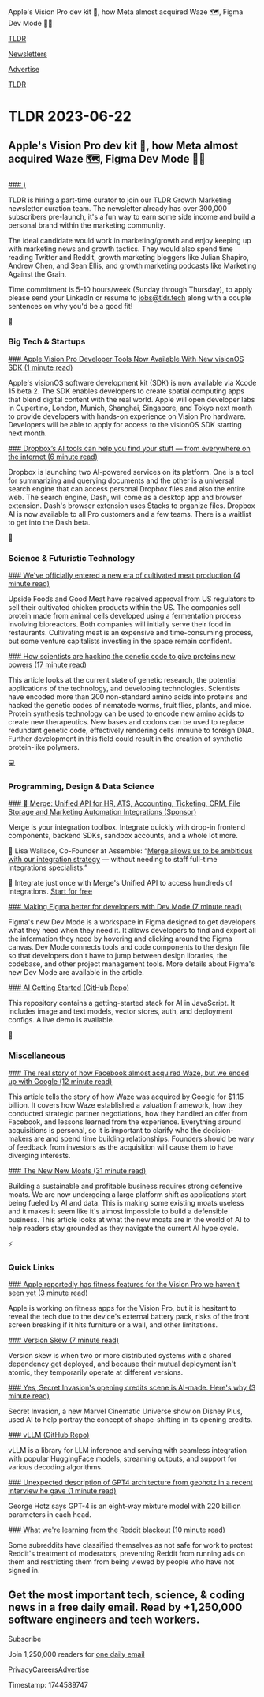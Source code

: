 Apple's Vision Pro dev kit 🥽, how Meta almost acquired Waze 🗺️, Figma Dev Mode 👨‍💻

[TLDR](/)

[Newsletters](/newsletters)

[Advertise](https://advertise.tldr.tech/)

[TLDR](/)

# TLDR 2023-06-22

## Apple's Vision Pro dev kit 🥽, how Meta almost acquired Waze 🗺️, Figma Dev Mode 👨‍💻

### 

[### )](mailto:jobs@tldr.tech)

TLDR is hiring a part-time curator to join our TLDR Growth Marketing newsletter curation team. The newsletter already has over 300,000 subscribers pre-launch, it's a fun way to earn some side income and build a personal brand within the marketing community.

The ideal candidate would work in marketing/growth and enjoy keeping up with marketing news and growth tactics. They would also spend time reading Twitter and Reddit, growth marketing bloggers like Julian Shapiro, Andrew Chen, and Sean Ellis, and growth marketing podcasts like Marketing Against the Grain.

Time commitment is 5-10 hours/week (Sunday through Thursday), to apply please send your LinkedIn or resume to [jobs@tldr.tech](mailto:jobs@tldr.tech) along with a couple sentences on why you'd be a good fit!

📱

### Big Tech & Startups

[### Apple Vision Pro Developer Tools Now Available With New visionOS SDK (1 minute read)](https://www.macrumors.com/2023/06/21/apple-vision-pro-sdk/?utm_source=tldrnewsletter)

Apple's visionOS software development kit (SDK) is now available via Xcode 15 beta 2. The SDK enables developers to create spatial computing apps that blend digital content with the real world. Apple will open developer labs in Cupertino, London, Munich, Shanghai, Singapore, and Tokyo next month to provide developers with hands-on experience on Vision Pro hardware. Developers will be able to apply for access to the visionOS SDK starting next month.

[### Dropbox’s AI tools can help you find your stuff — from everywhere on the internet (6 minute read)](https://www.theverge.com/2023/6/21/23767248/dropbox-ai-dash-universal-search?utm_source=tldrnewsletter)

Dropbox is launching two AI-powered services on its platform. One is a tool for summarizing and querying documents and the other is a universal search engine that can access personal Dropbox files and also the entire web. The search engine, Dash, will come as a desktop app and browser extension. Dash's browser extension uses Stacks to organize files. Dropbox AI is now available to all Pro customers and a few teams. There is a waitlist to get into the Dash beta.

🚀

### Science & Futuristic Technology

[### We've officially entered a new era of cultivated meat production (4 minute read)](https://techcrunch.com/2023/06/21/new-era-of-cultivated-meat-production-foodtech/?utm_source=tldrnewsletter)

Upside Foods and Good Meat have received approval from US regulators to sell their cultivated chicken products within the US. The companies sell protein made from animal cells developed using a fermentation process involving bioreactors. Both companies will initially serve their food in restaurants. Cultivating meat is an expensive and time-consuming process, but some venture capitalists investing in the space remain confident.

[### How scientists are hacking the genetic code to give proteins new powers (17 minute read)](https://www.nature.com/articles/d41586-023-01980-4?utm_source=tldrnewsletter)

This article looks at the current state of genetic research, the potential applications of the technology, and developing technologies. Scientists have encoded more than 200 non-standard amino acids into proteins and hacked the genetic codes of nematode worms, fruit flies, plants, and mice. Protein synthesis technology can be used to encode new amino acids to create new therapeutics. New bases and codons can be used to replace redundant genetic code, effectively rendering cells immune to foreign DNA. Further development in this field could result in the creation of synthetic protein-like polymers.

💻

### Programming, Design & Data Science

[### 🔗 Merge: Unified API for HR, ATS, Accounting, Ticketing, CRM, File Storage and Marketing Automation Integrations (Sponsor)](https://merge.dev/?utm_campaign=TLDR%20Q2%202023&amp;utm_source=sponsorship&amp;utm_medium=newsletter&amp;utm_content=developer%206%2F22)

Merge is your integration toolbox. Integrate quickly with drop-in frontend components, backend SDKs, sandbox accounts, and a whole lot more.

💬 Lisa Wallace, Co-Founder at Assemble: “[Merge allows us to be ambitious with our integration strategy](https://merge.dev/?utm_campaign=TLDR%20Q2%202023&utm_source=sponsorship&utm_medium=newsletter&utm_content=developer%206%2F22) — without needing to staff full-time integrations specialists.”

🧰 Integrate just once with Merge's Unified API to access hundreds of integrations. [Start for free](https://merge.dev/?utm_campaign=TLDR%20Q2%202023&utm_source=sponsorship&utm_medium=newsletter&utm_content=developer%206%2F22)

[### Making Figma better for developers with Dev Mode (7 minute read)](https://www.figma.com/blog/introducing-dev-mode/?utm_source=tldrnewsletter)

Figma's new Dev Mode is a workspace in Figma designed to get developers what they need when they need it. It allows developers to find and export all the information they need by hovering and clicking around the Figma canvas. Dev Mode connects tools and code components to the design file so that developers don't have to jump between design libraries, the codebase, and other project management tools. More details about Figma's new Dev Mode are available in the article.

[### AI Getting Started (GitHub Repo)](https://github.com/a16z-infra/ai-getting-started?utm_source=tldrnewsletter)

This repository contains a getting-started stack for AI in JavaScript. It includes image and text models, vector stores, auth, and deployment configs. A live demo is available.

🎁

### Miscellaneous

[### The real story of how Facebook almost acquired Waze, but we ended up with Google (12 minute read)](https://post.news/@/noam/2RTRvTNNxSCQb3yNjqa0DPfr1Yk?utm_source=tldrnewsletter)

This article tells the story of how Waze was acquired by Google for $1.15 billion. It covers how Waze established a valuation framework, how they conducted strategic partner negotiations, how they handled an offer from Facebook, and lessons learned from the experience. Everything around acquisitions is personal, so it is important to clarify who the decision-makers are and spend time building relationships. Founders should be wary of feedback from investors as the acquisition will cause them to have diverging interests.

[### The New New Moats (31 minute read)](https://greylock.com/greymatter/the-new-new-moats/?utm_source=tldrnewsletter)

Building a sustainable and profitable business requires strong defensive moats. We are now undergoing a large platform shift as applications start being fueled by AI and data. This is making some existing moats useless and it makes it seem like it's almost impossible to build a defensible business. This article looks at what the new moats are in the world of AI to help readers stay grounded as they navigate the current AI hype cycle.

⚡

### Quick Links

[### Apple reportedly has fitness features for the Vision Pro we haven't seen yet (3 minute read)](https://www.theverge.com/2023/6/21/23768518/apple-planned-fitness-features-vision-pro-headset?utm_source=tldrnewsletter)

Apple is working on fitness apps for the Vision Pro, but it is hesitant to reveal the tech due to the device's external battery pack, risks of the front screen breaking if it hits furniture or a wall, and other limitations.

[### Version Skew (7 minute read)](https://www.industrialempathy.com/posts/version-skew/?utm_source=tldrnewsletter)

Version skew is when two or more distributed systems with a shared dependency get deployed, and because their mutual deployment isn't atomic, they temporarily operate at different versions.

[### Yes, Secret Invasion's opening credits scene is AI-made. Here's why (3 minute read)](https://www.polygon.com/23767640/ai-mcu-secret-invasion-opening-credits?utm_source=tldrnewsletter)

Secret Invasion, a new Marvel Cinematic Universe show on Disney Plus, used AI to help portray the concept of shape-shifting in its opening credits.

[### vLLM (GitHub Repo)](https://github.com/vllm-project/vllm?utm_source=tldrnewsletter)

vLLM is a library for LLM inference and serving with seamless integration with popular HuggingFace models, streaming outputs, and support for various decoding algorithms.

[### Unexpected description of GPT4 architecture from geohotz in a recent interview he gave (1 minute read)](https://twitter.com/pommedeterre33/status/1671263789914677248?utm_source=tldrnewsletter)

George Hotz says GPT-4 is an eight-way mixture model with 220 billion parameters in each head.

[### What we're learning from the Reddit blackout (10 minute read)](https://www.theverge.com/23768252/reddit-blackout-moderation-lessons-elon-musk?utm_source=tldrnewsletter)

Some subreddits have classified themselves as not safe for work to protest Reddit's treatment of moderators, preventing Reddit from running ads on them and restricting them from being viewed by people who have not signed in.

## Get the most important tech, science, & coding news in a free daily email. Read by +1,250,000 software engineers and tech workers.

Subscribe

Join 1,250,000 readers for [one daily email](/api/latest/tech)

[Privacy](/privacy)[Careers](https://jobs.ashbyhq.com/tldr.tech)[Advertise](/tech/advertise)

Timestamp: 1744589747